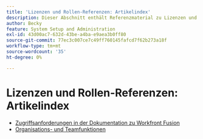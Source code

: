 ```yaml
---
title: 'Lizenzen und Rollen-Referenzen: Artikelindex'
description: Dieser Abschnitt enthält Referenzmaterial zu Lizenzen und Rollen in Adobe Workfront Fusion.
author: Becky
feature: System Setup and Administration
exl-id: 43d00ac7-632d-43be-a4ba-e9aea3b0ff80
source-git-commit: 77ec3c007ce7c49ff760145fafcd7f62b273a18f
workflow-type: tm+mt
source-wordcount: '35'
ht-degree: 0%

---
```


# Lizenzen und Rollen-Referenzen: Artikelindex

* [Zugriffsanforderungen in der Dokumentation zu Workfront Fusion](/help/workfront-fusion/references/licenses-and-roles/access-level-requirements-in-documentation.md)
* [Organisations- und Teamfunktionen](/help/workfront-fusion/references/licenses-and-roles/organization-roles.md)
